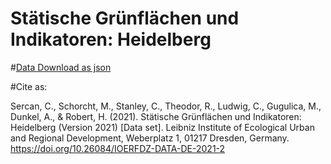 
# Stätische Grünflächen und Indikatoren: Heidelberg


#[Data Download as json ](2021/research_data/2/all_indicators_HD.json)

#Cite as:

Sercan, C., Schorcht, M., Stanley, C., Theodor, R., Ludwig, C., Gugulica, M., Dunkel, A., & Robert, H. (2021). Stätische Grünflächen und Indikatoren: Heidelberg (Version 2021) [Data set]. Leibniz Institute of Ecological Urban and Regional Development, Weberplatz 1, 01217 Dresden, Germany. https://doi.org/10.26084/IOERFDZ-DATA-DE-2021-2
